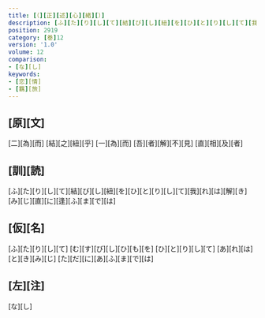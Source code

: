 ```yaml
---
title: [（][正][述][心][緒][）]
description: [ふ][た][り][し][て][結][び][し][紐][を][ひ][と][り][し][て][我][れ][は][解][き][み][じ][直][に][逢][ふ][ま][で][は]
position: 2919
category: [巻]12
version: '1.0'
volume: 12
comparison:
- [な][し]
keywords:
- [恋][情]
- [羈][旅]
---
```


## [原][文]

[二][為][而] [結][之][紐][乎] [一][為][而] [吾][者][解][不][見] [直][相][及][者]

## [訓][読]

[ふ][た][り][し][て][結][び][し][紐][を][ひ][と][り][し][て][我][れ][は][解][き][み][じ][直][に][逢][ふ][ま][で][は]

## [仮][名]

[ふ][た][り][し][て] [む][す][び][し][ひ][も][を] [ひ][と][り][し][て] [あ][れ][は][と][き][み][じ] [た][だ][に][あ][ふ][ま][で][は]

## [左][注]

[な][し]

